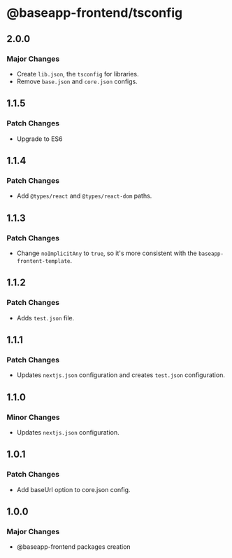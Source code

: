 # @baseapp-frontend/tsconfig

## 2.0.0

### Major Changes

- Create `lib.json`, the `tsconfig` for libraries.
- Remove `base.json` and `core.json` configs.

## 1.1.5

### Patch Changes

- Upgrade to ES6

## 1.1.4

### Patch Changes

- Add `@types/react` and `@types/react-dom` paths.

## 1.1.3

### Patch Changes

- Change `noImplicitAny` to `true`, so it's more consistent with the `baseapp-frontent-template`.

## 1.1.2

### Patch Changes

- Adds `test.json` file.

## 1.1.1

### Patch Changes

- Updates `nextjs.json` configuration and creates `test.json` configuration.

## 1.1.0

### Minor Changes

- Updates `nextjs.json` configuration.

## 1.0.1

### Patch Changes

- Add baseUrl option to core.json config.

## 1.0.0

### Major Changes

- @baseapp-frontend packages creation
